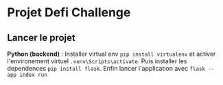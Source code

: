 # Projet Defi Challenge

## Lancer le projet

**Python (backend)** : Installer virtual env `pip install virtualenv` et activer l'environement virtuel `.venv\Scripts\activate`. Puis installer les dependences `pip install flask`. Enfin lancer l'application avec `flask --app index run`